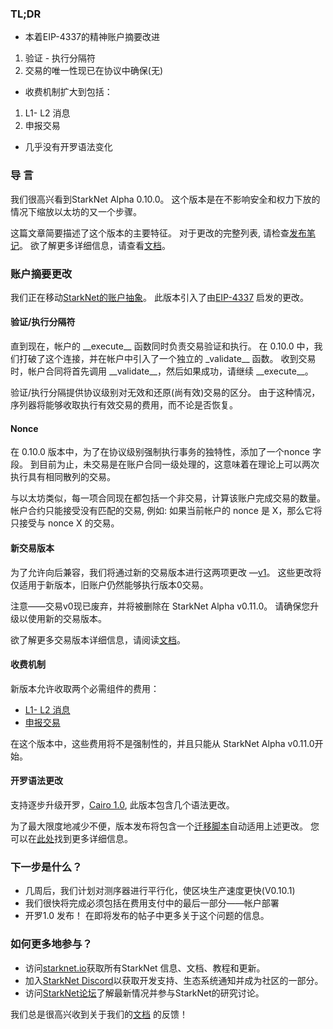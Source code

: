 ### TL;DR

* 本着EIP-4337的精神账户摘要改进

1. 验证 - 执行分隔符
2. 交易的唯一性现已在协议中确保(无)

* 收费机制扩大到包括：

1. L1- L2 消息
2. 申报交易

* 几乎没有开罗语法变化

### 导 言

我们很高兴看到StarkNet Alpha 0.10.0。 这个版本是在不影响安全和权力下放的情况下缩放以太坊的又一个步骤。

这篇文章简要描述了这个版本的主要特征。 对于更改的完整列表, 请检查[发布笔记](https://github.com/starkware-libs/cairo-lang/releases)。 欲了解更多详细信息，请查看[文档](https://docs.starknet.io/)。

### 账户摘要更改

我们正在移动[StarkNet的账户抽象](https://community.starknet.io/t/starknet-account-abstraction-model-part-1/781)。 此版本引入了由[EIP-4337](https://eips.ethereum.org/EIPS/eip-4337) 启发的更改。

#### 验证/执行分隔符

直到现在，帐户的 \_\_execute\_\_ 函数同时负责交易验证和执行。 在 0.10.0 中，我们打破了这个连接，并在帐户中引入了一个独立的 \_validate\_\_ 函数。 收到交易时，帐户合同将首先调用 \_\_validate\_\_，然后如果成功，请继续 \_\_execute\_\_。

验证/执行分隔提供协议级别对无效和还原(尚有效)交易的区分。 由于这种情况，序列器将能够收取执行有效交易的费用，而不论是否恢复。

#### Nonce

在 0.10.0 版本中，为了在协议级别强制执行事务的独特性，添加了一个nonce 字段。 到目前为止，未交易是在账户合同一级处理的，这意味着在理论上可以两次执行具有相同散列的交易。

与以太坊类似，每一项合同现在都包括一个非交易，计算该账户完成交易的数量。 帐户合约只能接受没有匹配的交易, 例如: 如果当前帐户的 nonce 是 X，那么它将只接受与 nonce X 的交易。

#### 新交易版本

为了允许向后兼容，我们将通过新的交易版本进行这两项更改 —[v1](https://docs.starknet.io/docs/Blocks/transactions/#invoke-transaction-version-1%5C)。 这些更改将仅适用于新版本，旧账户仍然能够执行版本0交易。

注意——交易v0现已废弃，并将被删除在 StarkNet Alpha v0.11.0。 请确保您升级以使用新的交易版本。

欲了解更多交易版本详细信息，请阅读[文档](https://docs.starknet.io/docs/Blocks/transactions/#invoke-transaction-version-1%5C)。

#### 收费机制

新版本允许收取两个必需组件的费用：

* [L1- L2 消息](https://docs.starknet.io/docs/L1-L2%20Communication/messaging-mechanism#l1--l2-message-fees)
* [申报交易](https://docs.starknet.io/docs/Blocks/transactions#declare-transaction)

在这个版本中，这些费用将不是强制性的，并且只能从 StarkNet Alpha v0.11.0开始。

#### 开罗语法更改

支持逐步升级开罗，[Cairo 1.0](https://www.youtube.com/watch?v=Ny4Rv6ztINU), 此版本包含几个语法更改。

为了最大限度地减少不便，版本发布将包含一个[迁移脚本](https://www.youtube.com/watch?v=kXs59zaQrsc)自动适用上述更改。 您可以在[此处](https://github.com/starkware-libs/cairo-lang/releases)找到更多详细信息。

### 下一步是什么？

* 几周后，我们计划对测序器进行平行化，使区块生产速度更快(V0.10.1)
* 我们很快将完成必须包括在费用支付中的最后一部分——帐户部署
* 开罗1.0 发布！ 在即将发布的帖子中更多关于这个问题的信息。

### 如何更多地参与？

* 访问[starknet.io](https://starknet.io/)获取所有StarkNet 信息、文档、教程和更新。
* 加入[StarkNet Discord](http://starknet.io/discord)以获取开发支持、生态系统通知并成为社区的一部分。
* 访问[StarkNet论坛](http://community.starknet.io/)了解最新情况并参与StarkNet的研究讨论。

我们总是很高兴收到关于我们的[文档](https://docs.starknet.io/) 的反馈！